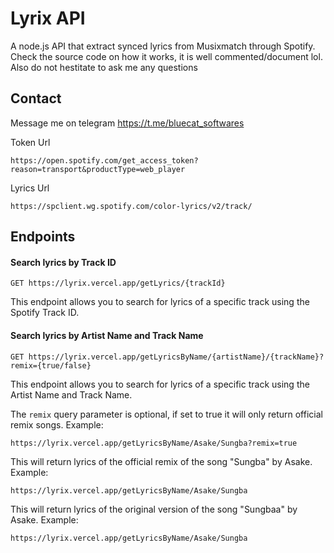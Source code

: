 # Lyrix API

A node.js API that extract synced lyrics from Musixmatch through Spotify.
Check the source code on how it works, it is well commented/document lol.
Also do not hestitate to ask me any questions

## Contact

Message me on telegram
https://t.me/bluecat_softwares

Token Url
```
https://open.spotify.com/get_access_token?reason=transport&productType=web_player
```


Lyrics Url

```
https://spclient.wg.spotify.com/color-lyrics/v2/track/
```
## Endpoints

#### Search lyrics by Track ID
```
GET https://lyrix.vercel.app/getLyrics/{trackId}
````
This endpoint allows you to search for lyrics of a specific track using the Spotify Track ID.

#### Search lyrics by Artist Name and Track Name

```
GET https://lyrix.vercel.app/getLyricsByName/{artistName}/{trackName}?remix={true/false}

```

This endpoint allows you to search for lyrics of a specific track using the Artist Name and Track Name.

The `remix` query parameter is optional, if set to true it will only return official remix songs.
Example:
```
https://lyrix.vercel.app/getLyricsByName/Asake/Sungba?remix=true
```

This will return lyrics of the official remix of the song "Sungba" by Asake.
Example:

```
https://lyrix.vercel.app/getLyricsByName/Asake/Sungba
```
This will return lyrics of the original version of the song "Sungbaa" by Asake.
Example:
```
https://lyrix.vercel.app/getLyricsByName/Asake/Sungba
```
